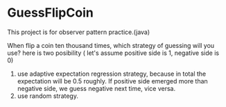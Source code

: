 # GuessFlipCoin

This project is for observer pattern practice.(java)

When flip a coin ten thousand times, which strategy of guessing will you use? here is two posibility  ( let's assume positive side is 1, negative side is 0)
1. use adaptive expectation regression strategy, because in total the expectation will be 0.5 roughly. If positive side emerged more than negative side, we guess negative next time, vice versa.
2. use random strategy.


